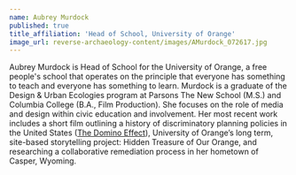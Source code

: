 ```yaml
---
name: Aubrey Murdock
published: true
title_affiliation: 'Head of School, University of Orange'
image_url: reverse-archaeology-content/images/AMurdock_072617.jpg
---
```

Aubrey Murdock is Head of School for the University of Orange, a free people's school that operates on the principle that everyone has something to teach and everyone has something to learn. Murdock is a graduate of the Design & Urban Ecologies program at Parsons The New School (M.S.) and Columbia College (B.A., Film Production). She focuses on the role of media and design within civic education and involvement. Her most recent work includes a short film outlining a history of discriminatory planning policies in the United States ([The Domino Effect](https://vimeo.com/126115082)), University of Orange’s long term, site-based storytelling project: Hidden Treasure of Our Orange, and researching a collaborative remediation process in her hometown of Casper, Wyoming.

